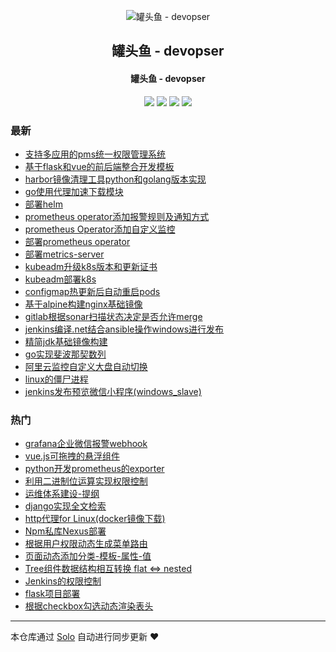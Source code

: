 <p align="center"><img alt="罐头鱼 - devopser" src="https://static.b3log.org/images/brand/solo-32.png"></p><h2 align="center">
罐头鱼 - devopser
</h2>

<h4 align="center">罐头鱼 - devopser</h4>
<p align="center"><a title="罐头鱼 - devopser" target="_blank" href="https://github.com/fish2018/solo-blog"><img src="https://img.shields.io/github/last-commit/fish2018/solo-blog.svg?style=flat-square&color=FF9900"></a>
<a title="GitHub repo size in bytes" target="_blank" href="https://github.com/fish2018/solo-blog"><img src="https://img.shields.io/github/repo-size/fish2018/solo-blog.svg?style=flat-square"></a>
<a title="Solo Version" target="_blank" href="https://github.com/b3log/solo/releases"><img src="https://img.shields.io/badge/solo-3.6.0-f1e05a.svg?style=flat-square&color=blueviolet"></a>
<a title="Hits" target="_blank" href="https://github.com/b3log/hits"><img src="https://hits.b3log.org/fish2018/solo-blog.svg"></a></p>

### 最新

* [支持多应用的pms统一权限管理系统](http://www.devopser.org/articles/2019/09/05/1567663209232.html)
* [基于flask和vue的前后端整合开发模板](http://www.devopser.org/articles/2019/09/04/1567568399976.html)
* [harbor镜像清理工具python和golang版本实现](http://www.devopser.org/articles/2019/09/04/1567560343455.html)
* [go使用代理加速下载模块](http://www.devopser.org/articles/2019/08/23/1566573161661.html)
* [部署helm](http://www.devopser.org/articles/2019/08/21/1566380090235.html)
* [prometheus operator添加报警规则及通知方式](http://www.devopser.org/articles/2019/08/21/1566379859249.html)
* [prometheus Operator添加自定义监控](http://www.devopser.org/articles/2019/08/21/1566379625905.html)
* [部署prometheus operator](http://www.devopser.org/articles/2019/08/21/1566379321385.html)
* [部署metrics-server](http://www.devopser.org/articles/2019/08/21/1566377840811.html)
* [kubeadm升级k8s版本和更新证书](http://www.devopser.org/articles/2019/08/21/1566377607823.html)
* [kubeadm部署k8s](http://www.devopser.org/articles/2019/08/21/1566377498876.html)
* [configmap热更新后自动重启pods](http://www.devopser.org/articles/2019/08/21/1566372571579.html)
* [基于alpine构建nginx基础镜像](http://www.devopser.org/articles/2019/08/19/1566219885524.html)
* [gitlab根据sonar扫描状态决定是否允许merge](http://www.devopser.org/articles/2019/08/06/1565067746414.html)
* [jenkins编译.net结合ansible操作windows进行发布](http://www.devopser.org/articles/2019/07/26/1564120107776.html)
* [精简jdk基础镜像构建](http://www.devopser.org/articles/2019/07/05/1562311415579.html)
* [go实现斐波那契数列](http://www.devopser.org/articles/2019/06/16/1560658242103.html)
* [阿里云监控自定义大盘自动切换](http://www.devopser.org/articles/2019/06/12/1560331622380.html)
* [linux的僵尸进程](http://www.devopser.org/articles/2019/06/04/1559617932598.html)
* [jenkins发布预览微信小程序(windows_slave)](http://www.devopser.org/articles/2019/05/31/1559285817839.html)

### 热门

* [grafana企业微信报警webhook](http://www.devopser.org/articles/2019/04/24/1556064883572.html)
* [vue.js可拖拽的悬浮组件](http://www.devopser.org/articles/2019/04/26/1556265313871.html)
* [python开发prometheus的exporter](http://www.devopser.org/articles/2019/04/25/1556165075790.html)
* [利用二进制位运算实现权限控制](http://www.devopser.org/articles/2019/04/24/1556061973923.html)
* [运维体系建设-提纲](http://www.devopser.org/articles/2019/04/21/1555850522941.html)
* [django实现全文检索](http://www.devopser.org/articles/2019/04/24/1556059669181.html)
* [http代理for Linux(docker镜像下载)](http://www.devopser.org/articles/2019/05/07/1557236887856.html)
* [Npm私库Nexus部署](http://www.devopser.org/articles/2019/04/29/1556522434049.html)
* [根据用户权限动态生成菜单路由](http://www.devopser.org/articles/2019/04/29/1556524856420.html)
* [页面动态添加分类-模板-属性-值](http://www.devopser.org/articles/2019/05/02/1556764621087.html)
* [Tree组件数据结构相互转换 flat <=> nested](http://www.devopser.org/articles/2019/04/29/1556524023536.html)
* [Jenkins的权限控制](http://www.devopser.org/articles/2019/04/29/1556521657416.html)
* [flask项目部署](http://www.devopser.org/articles/2019/04/29/1556521137375.html)
* [根据checkbox勾选动态渲染表头](http://www.devopser.org/articles/2019/04/29/1556527529497.html)



---

本仓库通过 [Solo](https://github.com/b3log/solo) 自动进行同步更新 ❤️ 